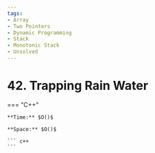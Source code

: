 ```yaml
---
tags:
- Array
- Two Pointers
- Dynamic Programming
- Stack
- Monotonic Stack
- Unsolved
---
```



# 42. Trapping Rain Water

=== "C++"

    **Time:** $O()$

    **Space:** $O()$

    ``` c++
    ```
